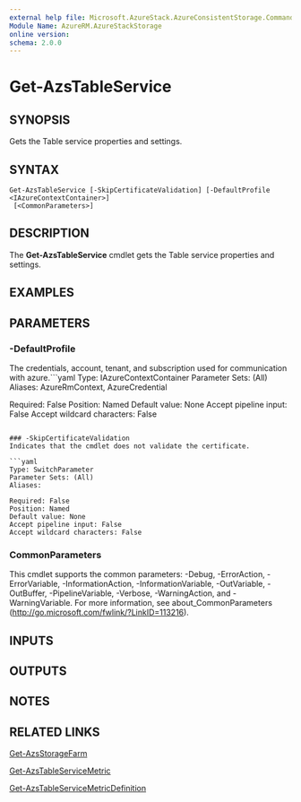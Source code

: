 ```yaml
---
external help file: Microsoft.AzureStack.AzureConsistentStorage.Commands.dll-Help.xml
Module Name: AzureRM.AzureStackStorage
online version: 
schema: 2.0.0
---
```


# Get-AzsTableService

## SYNOPSIS
Gets the Table service properties and settings.

## SYNTAX

```
Get-AzsTableService [-SkipCertificateValidation] [-DefaultProfile <IAzureContextContainer>]
 [<CommonParameters>]
```

## DESCRIPTION
The **Get-AzsTableService** cmdlet gets the Table service properties and settings.

## EXAMPLES

## PARAMETERS

### -DefaultProfile
The credentials, account, tenant, and subscription used for communication with azure.```yaml
Type: IAzureContextContainer
Parameter Sets: (All)
Aliases: AzureRmContext, AzureCredential

Required: False
Position: Named
Default value: None
Accept pipeline input: False
Accept wildcard characters: False
```

### -SkipCertificateValidation
Indicates that the cmdlet does not validate the certificate.

```yaml
Type: SwitchParameter
Parameter Sets: (All)
Aliases: 

Required: False
Position: Named
Default value: None
Accept pipeline input: False
Accept wildcard characters: False
```

### CommonParameters
This cmdlet supports the common parameters: -Debug, -ErrorAction, -ErrorVariable, -InformationAction, -InformationVariable, -OutVariable, -OutBuffer, -PipelineVariable, -Verbose, -WarningAction, and -WarningVariable. For more information, see about_CommonParameters (http://go.microsoft.com/fwlink/?LinkID=113216).

## INPUTS

## OUTPUTS

## NOTES

## RELATED LINKS

[Get-AzsStorageFarm](./Get-AzsStorageFarm.md)

[Get-AzsTableServiceMetric](./Get-AzsTableServiceMetric.md)

[Get-AzsTableServiceMetricDefinition](./Get-AzsTableServiceMetricDefinition.md)



